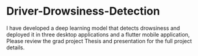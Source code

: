 # Driver-Drowsiness-Detection

I have developed a deep learning model that detects drowsiness and deployed it in three desktop applications and a flutter mobile application,
Please review the grad project Thesis and presentation for the full project details.
